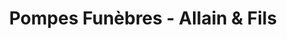 ---
title: "Pompes Funèbres - Allain & Fils"
url: /mareuil-en-perigord/pompes-funebres-allain-et-fils/
shop: directeurs de funérailles
---